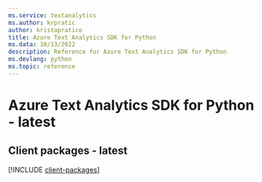 ```yaml
---
ms.service: textanalytics
ms.author: krpratic
author: kristapratico
title: Azure Text Analytics SDK for Python
ms.data: 10/13/2022
description: Reference for Azure Text Analytics SDK for Python
ms.devlang: python
ms.topic: reference
---
```

# Azure Text Analytics SDK for Python - latest

## Client packages - latest
[!INCLUDE [client-packages](text-analytics-client-index.md)]